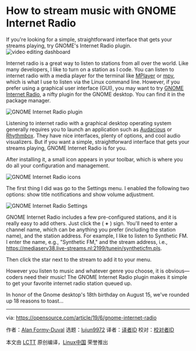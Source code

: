 [#]: collector: (lujun9972)
[#]: translator: ( )
[#]: reviewer: ( )
[#]: publisher: ( )
[#]: url: ( )
[#]: subject: (How to stream music with GNOME Internet Radio)
[#]: via: (https://opensource.com/article/19/6/gnome-internet-radio)
[#]: author: (Alan Formy-Duval https://opensource.com/users/alanfdoss/users/r3bl)

How to stream music with GNOME Internet Radio
======
If you're looking for a simple, straightforward interface that gets your
streams playing, try GNOME's Internet Radio plugin.
![video editing dashboard][1]

Internet radio is a great way to listen to stations from all over the world. Like many developers, I like to turn on a station as I code. You can listen to internet radio with a media player for the terminal like [MPlayer][2] or [mpv][3], which is what I use to listen via the Linux command line. However, if you prefer using a graphical user interface (GUI), you may want to try [GNOME Internet Radio][4], a nifty plugin for the GNOME desktop. You can find it in the package manager.

![GNOME Internet Radio plugin][5]

Listening to internet radio with a graphical desktop operating system generally requires you to launch an application such as [Audacious][6] or [Rhythmbox][7]. They have nice interfaces, plenty of options, and cool audio visualizers. But if you want a simple, straightforward interface that gets your streams playing, GNOME Internet Radio is for you.

After installing it, a small icon appears in your toolbar, which is where you do all your configuration and management.

![GNOME Internet Radio icons][8]

The first thing I did was go to the Settings menu. I enabled the following two options: show title notifications and show volume adjustment.

![GNOME Internet Radio Settings][9]

GNOME Internet Radio includes a few pre-configured stations, and it is really easy to add others. Just click the ( **+** ) sign. You'll need to enter a channel name, which can be anything you prefer (including the station name), and the station address. For example, I like to listen to Synthetic FM. I enter the name, e.g., "Synthetic FM," and the stream address, i.e., <https://mediaserv38.live-streams.nl:2199/tunein/syntheticfm.pls>.

Then click the star next to the stream to add it to your menu.

However you listen to music and whatever genre you choose, it is obvious—coders need their music! The GNOME Internet Radio plugin makes it simple to get your favorite internet radio station queued up.

In honor of the Gnome desktop's 18th birthday on August 15, we've rounded up 18 reasons to toast...

--------------------------------------------------------------------------------

via: https://opensource.com/article/19/6/gnome-internet-radio

作者：[Alan Formy-Duval][a]
选题：[lujun9972][b]
译者：[译者ID](https://github.com/译者ID)
校对：[校对者ID](https://github.com/校对者ID)

本文由 [LCTT](https://github.com/LCTT/TranslateProject) 原创编译，[Linux中国](https://linux.cn/) 荣誉推出

[a]: https://opensource.com/users/alanfdoss/users/r3bl
[b]: https://github.com/lujun9972
[1]: https://opensource.com/sites/default/files/styles/image-full-size/public/lead-images/video_editing_folder_music_wave_play.png?itok=-J9rs-My (video editing dashboard)
[2]: https://opensource.com/article/18/12/linux-toy-mplayer
[3]: https://mpv.io/
[4]: https://extensions.gnome.org/extension/836/internet-radio/
[5]: https://opensource.com/sites/default/files/uploads/packagemanager_s.png (GNOME Internet Radio plugin)
[6]: https://audacious-media-player.org/
[7]: https://help.gnome.org/users/rhythmbox/stable/
[8]: https://opensource.com/sites/default/files/uploads/titlebaricons.png (GNOME Internet Radio icons)
[9]: https://opensource.com/sites/default/files/uploads/gnomeinternetradio_settings.png (GNOME Internet Radio Settings)
